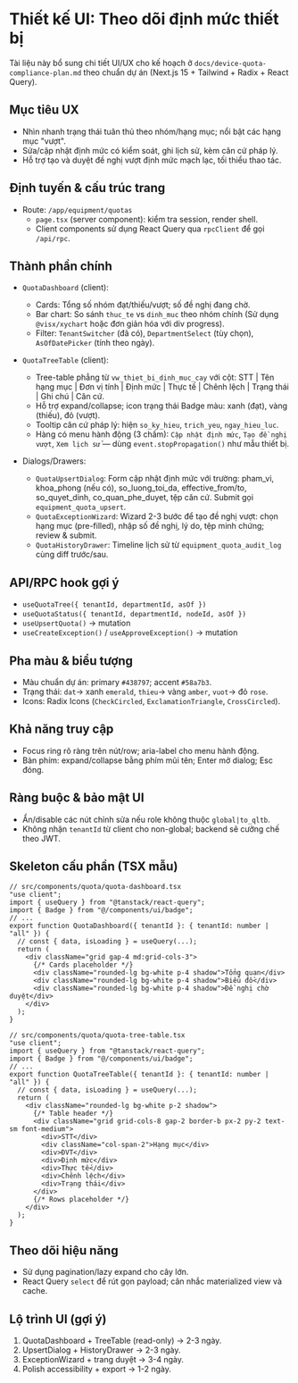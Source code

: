 # Thiết kế UI: Theo dõi định mức thiết bị

Tài liệu này bổ sung chi tiết UI/UX cho kế hoạch ở `docs/device-quota-compliance-plan.md` theo chuẩn dự án (Next.js 15 + Tailwind + Radix + React Query).

## Mục tiêu UX
- Nhìn nhanh trạng thái tuân thủ theo nhóm/hạng mục; nổi bật các hạng mục "vượt".
- Sửa/cập nhật định mức có kiểm soát, ghi lịch sử, kèm căn cứ pháp lý.
- Hỗ trợ tạo và duyệt đề nghị vượt định mức mạch lạc, tối thiểu thao tác.

## Định tuyến & cấu trúc trang
- Route: `/app/equipment/quotas`
  - `page.tsx` (server component): kiểm tra session, render shell.
  - Client components sử dụng React Query qua `rpcClient` để gọi `/api/rpc`.

## Thành phần chính
- `QuotaDashboard` (client):
  - Cards: Tổng số nhóm đạt/thiếu/vượt; số đề nghị đang chờ.
  - Bar chart: So sánh `thuc_te` vs `dinh_muc` theo nhóm chính (Sử dụng `@visx/xychart` hoặc đơn giản hóa với div progress).
  - Filter: `TenantSwitcher` (đã có), `DepartmentSelect` (tùy chọn), `AsOfDatePicker` (tính theo ngày).

- `QuotaTreeTable` (client):
  - Tree-table phẳng từ `vw_thiet_bi_dinh_muc_cay` với cột: STT | Tên hạng mục | Đơn vị tính | Định mức | Thực tế | Chênh lệch | Trạng thái | Ghi chú | Căn cứ.
  - Hỗ trợ expand/collapse; icon trạng thái Badge màu: xanh (đạt), vàng (thiếu), đỏ (vượt).
  - Tooltip căn cứ pháp lý: hiện `so_ky_hieu`, `trich_yeu`, `ngay_hieu_luc`.
  - Hàng có menu hành động (3 chấm): `Cập nhật định mức`, `Tạo đề nghị vượt`, `Xem lịch sử` — dùng `event.stopPropagation()` như mẫu thiết bị.

- Dialogs/Drawers:
  - `QuotaUpsertDialog`: Form cập nhật định mức với trường: pham_vi, khoa_phong (nếu có), so_luong_toi_da, effective_from/to, so_quyet_dinh, co_quan_phe_duyet, tệp căn cứ. Submit gọi `equipment_quota_upsert`.
  - `QuotaExceptionWizard`: Wizard 2-3 bước để tạo đề nghị vượt: chọn hạng mục (pre-filled), nhập số đề nghị, lý do, tệp minh chứng; review & submit.
  - `QuotaHistoryDrawer`: Timeline lịch sử từ `equipment_quota_audit_log` cùng diff trước/sau.

## API/RPC hook gợi ý
- `useQuotaTree({ tenantId, departmentId, asOf })`
- `useQuotaStatus({ tenantId, departmentId, nodeId, asOf })`
- `useUpsertQuota()` → mutation
- `useCreateException()` / `useApproveException()` → mutation

## Pha màu & biểu tượng
- Màu chuẩn dự án: primary `#438797`; accent `#58a7b3`.
- Trạng thái: `dat`→ xanh `emerald`, `thieu`→ vàng `amber`, `vuot`→ đỏ `rose`.
- Icons: Radix Icons (`CheckCircled`, `ExclamationTriangle`, `CrossCircled`).

## Khả năng truy cập
- Focus ring rõ ràng trên nút/row; aria-label cho menu hành động.
- Bàn phím: expand/collapse bằng phím mũi tên; Enter mở dialog; Esc đóng.

## Ràng buộc & bảo mật UI
- Ẩn/disable các nút chỉnh sửa nếu role không thuộc `global|to_qltb`.
- Không nhận `tenantId` từ client cho non-global; backend sẽ cưỡng chế theo JWT.

## Skeleton cấu phần (TSX mẫu)

```tsx
// src/components/quota/quota-dashboard.tsx
"use client";
import { useQuery } from "@tanstack/react-query";
import { Badge } from "@/components/ui/badge";
// ...
export function QuotaDashboard({ tenantId }: { tenantId: number | "all" }) {
  // const { data, isLoading } = useQuery(...);
  return (
    <div className="grid gap-4 md:grid-cols-3">
      {/* Cards placeholder */}
      <div className="rounded-lg bg-white p-4 shadow">Tổng quan</div>
      <div className="rounded-lg bg-white p-4 shadow">Biểu đồ</div>
      <div className="rounded-lg bg-white p-4 shadow">Đề nghị chờ duyệt</div>
    </div>
  );
}
```

```tsx
// src/components/quota/quota-tree-table.tsx
"use client";
import { useQuery } from "@tanstack/react-query";
import { Badge } from "@/components/ui/badge";
// ...
export function QuotaTreeTable({ tenantId }: { tenantId: number | "all" }) {
  // const { data, isLoading } = useQuery(...);
  return (
    <div className="rounded-lg bg-white p-2 shadow">
      {/* Table header */}
      <div className="grid grid-cols-8 gap-2 border-b px-2 py-2 text-sm font-medium">
        <div>STT</div>
        <div className="col-span-2">Hạng mục</div>
        <div>ĐVT</div>
        <div>Định mức</div>
        <div>Thực tế</div>
        <div>Chênh lệch</div>
        <div>Trạng thái</div>
      </div>
      {/* Rows placeholder */}
    </div>
  );
}
```

## Theo dõi hiệu năng
- Sử dụng pagination/lazy expand cho cây lớn.
- React Query `select` để rút gọn payload; cân nhắc materialized view và cache.

## Lộ trình UI (gợi ý)
1. QuotaDashboard + TreeTable (read-only) → 2-3 ngày.
2. UpsertDialog + HistoryDrawer → 2-3 ngày.
3. ExceptionWizard + trang duyệt → 3-4 ngày.
4. Polish accessibility + export → 1-2 ngày.
